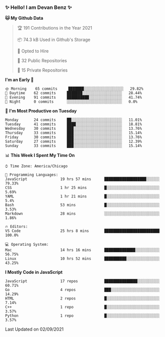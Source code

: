 ### ✨ Hello! I am Devan Benz ✨

<!--START_SECTION:waka-->
**🐱 My Github Data** 

> 🏆 191 Contributions in the Year 2021
 > 
> 📦 74.3 kB Used in Github's Storage 
 > 
> 💼 Opted to Hire
 > 
> 📜 32 Public Repositories 
 > 
> 🔑 15 Private Repositories  
 > 
**I'm an Early 🐤** 

```text
🌞 Morning    65 commits     ███████░░░░░░░░░░░░░░░░░░   29.82% 
🌆 Daytime    62 commits     ███████░░░░░░░░░░░░░░░░░░   28.44% 
🌃 Evening    91 commits     ██████████░░░░░░░░░░░░░░░   41.74% 
🌙 Night      0 commits      ░░░░░░░░░░░░░░░░░░░░░░░░░   0.0%

```
📅 **I'm Most Productive on Tuesday** 

```text
Monday       24 commits     ██░░░░░░░░░░░░░░░░░░░░░░░   11.01% 
Tuesday      41 commits     ████░░░░░░░░░░░░░░░░░░░░░   18.81% 
Wednesday    30 commits     ███░░░░░░░░░░░░░░░░░░░░░░   13.76% 
Thursday     33 commits     ███░░░░░░░░░░░░░░░░░░░░░░   15.14% 
Friday       30 commits     ███░░░░░░░░░░░░░░░░░░░░░░   13.76% 
Saturday     27 commits     ███░░░░░░░░░░░░░░░░░░░░░░   12.39% 
Sunday       33 commits     ███░░░░░░░░░░░░░░░░░░░░░░   15.14%

```


📊 **This Week I Spent My Time On** 

```text
⌚︎ Time Zone: America/Chicago

💬 Programming Languages: 
JavaScript               19 hrs 57 mins      ███████████████████░░░░░░   79.33% 
CSS                      1 hr 25 mins        █░░░░░░░░░░░░░░░░░░░░░░░░   5.69% 
YAML                     1 hr 21 mins        █░░░░░░░░░░░░░░░░░░░░░░░░   5.4% 
Bash                     53 mins             █░░░░░░░░░░░░░░░░░░░░░░░░   3.53% 
Markdown                 28 mins             ░░░░░░░░░░░░░░░░░░░░░░░░░   1.86%

🔥 Editors: 
VS Code                  25 hrs 8 mins       █████████████████████████   100.0%

💻 Operating System: 
Mac                      14 hrs 16 mins      ██████████████░░░░░░░░░░░   56.75% 
Linux                    10 hrs 52 mins      ██████████░░░░░░░░░░░░░░░   43.25%

```

**I Mostly Code in JavaScript** 

```text
JavaScript               17 repos            ███████████████░░░░░░░░░░   60.71% 
Go                       4 repos             ███░░░░░░░░░░░░░░░░░░░░░░   14.29% 
HTML                     2 repos             █░░░░░░░░░░░░░░░░░░░░░░░░   7.14% 
C++                      1 repo              █░░░░░░░░░░░░░░░░░░░░░░░░   3.57% 
Python                   1 repo              █░░░░░░░░░░░░░░░░░░░░░░░░   3.57%

```



 Last Updated on 02/09/2021
<!--END_SECTION:waka-->

<!--
**devanbenz/devanbenz** is a ✨ _special_ ✨ repository because its `README.md` (this file) appears on your GitHub profile.

Here are some ideas to get you started:

- 🔭 I’m currently working on ...
- 🌱 I’m currently learning ...
- 👯 I’m looking to collaborate on ...
- 🤔 I’m looking for help with ...
- 💬 Ask me about ...
- 📫 How to reach me: ...
- 😄 Pronouns: ...
- ⚡ Fun fact: ...
-->
